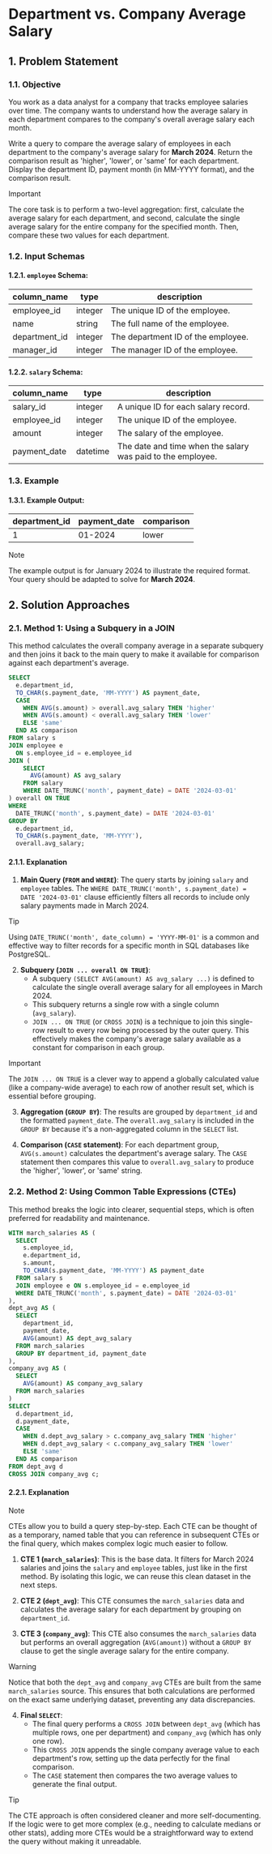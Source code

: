 # Department vs. Company Average Salary

## 1. Problem Statement

### 1.1. Objective
You work as a data analyst for a company that tracks employee salaries over time. The company wants to understand how the average salary in each department compares to the company's overall average salary each month.

Write a query to compare the average salary of employees in each department to the company's average salary for **March 2024**. Return the comparison result as 'higher', 'lower', or 'same' for each department. Display the department ID, payment month (in MM-YYYY format), and the comparison result.

> [!IMPORTANT]
> The core task is to perform a two-level aggregation: first, calculate the average salary for each department, and second, calculate the single average salary for the entire company for the specified month. Then, compare these two values for each department.

### 1.2. Input Schemas

#### 1.2.1. `employee` Schema:

|column_name|type|description|
|---|---|---|
|employee_id|integer|The unique ID of the employee.|
|name|string|The full name of the employee.|
|department_id|integer|The department ID of the employee.|
|manager_id|integer|The manager ID of the employee.|

#### 1.2.2. `salary` Schema:

|column_name|type|description|
|---|---|---|
|salary_id|integer|A unique ID for each salary record.|
|employee_id|integer|The unique ID of the employee.|
|amount|integer|The salary of the employee.|
|payment_date|datetime|The date and time when the salary was paid to the employee.|

### 1.3. Example

#### 1.3.1. Example Output:

|department_id|payment_date|comparison|
|---|---|---|
|1|01-2024|lower|

> [!NOTE]
> The example output is for January 2024 to illustrate the required format. Your query should be adapted to solve for **March 2024**.

## 2. Solution Approaches

### 2.1. Method 1: Using a Subquery in a JOIN
This method calculates the overall company average in a separate subquery and then joins it back to the main query to make it available for comparison against each department's average.

```sql
SELECT
  e.department_id,
  TO_CHAR(s.payment_date, 'MM-YYYY') AS payment_date,
  CASE
    WHEN AVG(s.amount) > overall.avg_salary THEN 'higher'
    WHEN AVG(s.amount) < overall.avg_salary THEN 'lower'
    ELSE 'same'
  END AS comparison
FROM salary s
JOIN employee e
  ON s.employee_id = e.employee_id
JOIN (
    SELECT
      AVG(amount) AS avg_salary
    FROM salary
    WHERE DATE_TRUNC('month', payment_date) = DATE '2024-03-01'
) overall ON TRUE
WHERE
  DATE_TRUNC('month', s.payment_date) = DATE '2024-03-01'
GROUP BY
  e.department_id,
  TO_CHAR(s.payment_date, 'MM-YYYY'),
  overall.avg_salary;
```

#### 2.1.1. Explanation

1.  **Main Query (`FROM` and `WHERE`)**: The query starts by joining `salary` and `employee` tables. The `WHERE DATE_TRUNC('month', s.payment_date) = DATE '2024-03-01'` clause efficiently filters all records to include only salary payments made in March 2024.

> [!TIP]
> Using `DATE_TRUNC('month', date_column) = 'YYYY-MM-01'` is a common and effective way to filter records for a specific month in SQL databases like PostgreSQL.

2.  **Subquery (`JOIN ... overall ON TRUE`)**:
    -   A subquery `(SELECT AVG(amount) AS avg_salary ...)` is defined to calculate the single overall average salary for all employees in March 2024.
    -   This subquery returns a single row with a single column (`avg_salary`).
    -   `JOIN ... ON TRUE` (or `CROSS JOIN`) is a technique to join this single-row result to every row being processed by the outer query. This effectively makes the company's average salary available as a constant for comparison in each group.

> [!IMPORTANT]
> The `JOIN ... ON TRUE` is a clever way to append a globally calculated value (like a company-wide average) to each row of another result set, which is essential before grouping.

3.  **Aggregation (`GROUP BY`)**: The results are grouped by `department_id` and the formatted `payment_date`. The `overall.avg_salary` is included in the `GROUP BY` because it's a non-aggregated column in the `SELECT` list.

4.  **Comparison (`CASE` statement)**: For each department group, `AVG(s.amount)` calculates the department's average salary. The `CASE` statement then compares this value to `overall.avg_salary` to produce the 'higher', 'lower', or 'same' string.

### 2.2. Method 2: Using Common Table Expressions (CTEs)
This method breaks the logic into clearer, sequential steps, which is often preferred for readability and maintenance.

```sql
WITH march_salaries AS (
  SELECT
    s.employee_id,
    e.department_id,
    s.amount,
    TO_CHAR(s.payment_date, 'MM-YYYY') AS payment_date
  FROM salary s
  JOIN employee e ON s.employee_id = e.employee_id
  WHERE DATE_TRUNC('month', s.payment_date) = DATE '2024-03-01'
),
dept_avg AS (
  SELECT
    department_id,
    payment_date,
    AVG(amount) AS dept_avg_salary
  FROM march_salaries
  GROUP BY department_id, payment_date
),
company_avg AS (
  SELECT
    AVG(amount) AS company_avg_salary
  FROM march_salaries
)
SELECT
  d.department_id,
  d.payment_date,
  CASE
    WHEN d.dept_avg_salary > c.company_avg_salary THEN 'higher'
    WHEN d.dept_avg_salary < c.company_avg_salary THEN 'lower'
    ELSE 'same'
  END AS comparison
FROM dept_avg d
CROSS JOIN company_avg c;
```

#### 2.2.1. Explanation

> [!NOTE]
> CTEs allow you to build a query step-by-step. Each CTE can be thought of as a temporary, named table that you can reference in subsequent CTEs or the final query, which makes complex logic much easier to follow.

1.  **CTE 1 (`march_salaries`)**: This is the base data. It filters for March 2024 salaries and joins the `salary` and `employee` tables, just like in the first method. By isolating this logic, we can reuse this clean dataset in the next steps.

2.  **CTE 2 (`dept_avg`)**: This CTE consumes the `march_salaries` data and calculates the average salary for each department by grouping on `department_id`.

3.  **CTE 3 (`company_avg`)**: This CTE also consumes the `march_salaries` data but performs an overall aggregation (`AVG(amount)`) without a `GROUP BY` clause to get the single average salary for the entire company.

> [!WARNING]
> Notice that both the `dept_avg` and `company_avg` CTEs are built from the same `march_salaries` source. This ensures that both calculations are performed on the exact same underlying dataset, preventing any data discrepancies.

4.  **Final `SELECT`**:
    -   The final query performs a `CROSS JOIN` between `dept_avg` (which has multiple rows, one per department) and `company_avg` (which has only one row).
    -   This `CROSS JOIN` appends the single company average value to each department's row, setting up the data perfectly for the final comparison.
    -   The `CASE` statement then compares the two average values to generate the final output.

> [!TIP]
> The CTE approach is often considered cleaner and more self-documenting. If the logic were to get more complex (e.g., needing to calculate medians or other stats), adding more CTEs would be a straightforward way to extend the query without making it unreadable.
